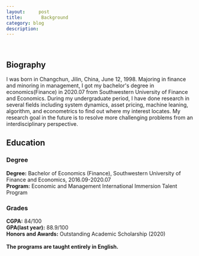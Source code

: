 ```yaml
---
layout:     post
title:       Background
category: blog
description: 
---
```

<br>
<h2>Biography</h2>
I was born in Changchun, Jilin, China, June 12, 1998. Majoring in finance and minoring in management, I got my bachelor's degree in economics(Finance) in 2020.07 from Southwestern University of Finance and Economics. During my undergraduate period, I have done research in several fields including system dynamics, asset pricing, machine leaning, algorithm, and econometrics to find out where my interest locates. My research goal in the future is to resolve more challenging problems from an interdisciplinary perspective.


<h2>Education</h2>
<h3>Degree</h3>
<b>Degree:</b> Bachelor of Economics (Finance), Southwestern University of Finance and Economics, 2016.09-2020.07<br>
<b>Program:</b> Economic and Management International Immersion Talent Program<br>

<h3>Grades</h3>
<b>CGPA:</b> 84/100<br>
<b>GPA(last year):</b> 88.9/100<br>
<b>Honors and Awards:</b> Outstanding Academic Scholarship (2020)<br>
<br>
<b>The programs are taught entirely in English.</b><br>
